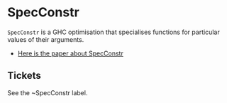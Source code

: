 # SpecConstr

`SpecConstr` is a GHC optimisation that specialises functions for particular values of their arguments.

- [Here is the paper about SpecConstr](https://www.microsoft.com/en-us/research/publication/system-f-with-type-equality-coercions-2/)

## Tickets

See the ~SpecConstr label.

